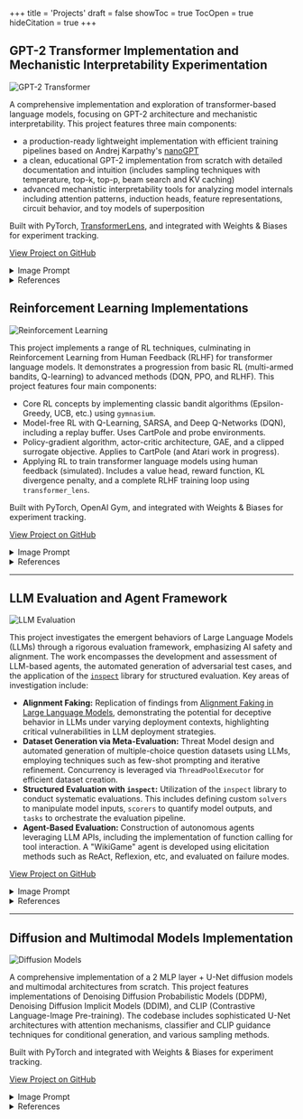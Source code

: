 +++
title = 'Projects'
draft = false
showToc = true
TocOpen = true
hideCitation = true
+++

## GPT-2 Transformer Implementation and Mechanistic Interpretability Experimentation
![GPT-2 Transformer](/assets/images/gpt2-transformer-image.png)


A comprehensive implementation and exploration of transformer-based language models, focusing on GPT-2 architecture and mechanistic interpretability. This project features three main components: 
- a production-ready lightweight implementation with efficient training pipelines based on Andrej Karpathy's [nanoGPT](https://github.com/karpathy/nanoGPT)
- a clean, educational GPT-2 implementation from scratch with detailed documentation and intuition (includes sampling techniques with temperature, top-k, top-p, beam search and KV caching)
- advanced mechanistic interpretability tools for analyzing model internals including attention patterns, induction heads, feature representations, circuit behavior, and toy models of superposition

Built with PyTorch, [TransformerLens](https://github.com/TransformerLensOrg/TransformerLens), and integrated with Weights & Biases for experiment tracking.

[View Project on GitHub](https://github.com/michaelyliu6/gpt2-transformer)

<details>
<summary>Image Prompt</summary>
<i>An anime-style visualization of a transformer architecture laboratory. In the foreground, a character with digital glasses is analyzing a glowing, multi-layered neural network structure. The central feature is an exploded view of a transformer block with attention heads visualized as colorful beams connecting token representations. Each attention head is depicted as a unique anime-style entity with its own personality, examining different aspects of the input text. The scene shows multiple screens displaying attention patterns, with one large display showing how different heads attend to different parts of a sentence. Another screen visualizes the internal representations of words transforming as they pass through each layer. The laboratory features circuit diagrams floating in holographic displays, showing the flow of information through the model with particular emphasis on induction heads and trigram detection circuits. In the background, several smaller anime characters represent different components of the architecture: embedding lookup tables, feed-forward networks, and layer normalization. The entire scene is bathed in a blue-green digital glow, with streams of token embeddings flowing between components. Mathematical equations for attention mechanisms and layer transformations are elegantly integrated into the scene's design elements. The visualization combines technical accuracy with an artistic anime aesthetic, making the complex architecture both beautiful and comprehensible.</i>
<br><br>
</details>


<details>
<summary>References</summary>
- ARENA Chapter 1: Transformer Interpretability - <a href="https://arena-chapter1-transformer-interp.streamlit.app/">https://arena-chapter1-transformer-interp.streamlit.app/</a><br>
- Attention Is All You Need - <a href="https://arxiv.org/pdf/1706.03762">https://arxiv.org/pdf/1706.03762</a><br>
- Language Models are Unsupervised Multitask Learners (GPT-2) - <a href="https://arxiv.org/pdf/2005.14165">https://arxiv.org/pdf/2005.14165</a><br>
- Language Models are Few-Shot Learners (GPT-3) - <a href="https://arxiv.org/pdf/2005.14165">https://arxiv.org/pdf/2005.14165</a><br>
- What is a Transformer? (Transformer Walkthrough Part 1/2) - <a href="https://youtu.be/bOYE6E8JrtU?si=aZ2KFIXRjOyxWr52">https://youtu.be/bOYE6E8JrtU?si=aZ2KFIXRjOyxWr52</a><br>
- A Mathematical Framework for Transformer Circuits - <a href="https://transformer-circuits.pub/2021/framework/index.html">https://transformer-circuits.pub/2021/framework/index.html</a><br>
- An Analogy for Understanding Transformers - <a href="https://www.lesswrong.com/posts/euam65XjigaCJQkcN/an-analogy-for-understanding-transformers">https://www.lesswrong.com/posts/euam65XjigaCJQkcN/an-analogy-for-understanding-transformers</a><br>
- Induction heads - illustrated - <a href="https://www.lesswrong.com/posts/TvrfY4c9eaGLeyDkE/induction-heads-illustrated">https://www.lesswrong.com/posts/TvrfY4c9eaGLeyDkE/induction-heads-illustrated</a><br>
- Transformer Feed-Forward Layers Are Key-Value Memories - <a href="https://arxiv.org/pdf/2012.14913">https://arxiv.org/pdf/2012.14913</a><br>
- Toy Models of Superposition - <a href="https://transformer-circuits.pub/2022/toy_model/index.html">https://transformer-circuits.pub/2022/toy_model/index.html</a>
</details>


## Reinforcement Learning Implementations
![Reinforcement Learning](/assets/images/rl-project-image.png)


This project implements a range of RL techniques, culminating in Reinforcement Learning from Human Feedback (RLHF) for transformer language models. It demonstrates a progression from basic RL (multi-armed bandits, Q-learning) to advanced methods (DQN, PPO, and RLHF). This project features four main components:

- Core RL concepts by implementing classic bandit algorithms (Epsilon-Greedy, UCB, etc.) using `gymnasium`.
- Model-free RL with Q-Learning, SARSA, and Deep Q-Networks (DQN), including a replay buffer. Uses CartPole and probe environments.
- Policy-gradient algorithm, actor-critic architecture, GAE, and a clipped surrogate objective.  Applies to CartPole (and Atari work in progress).
- Applying RL to train transformer language models using human feedback (simulated).  Includes a value head, reward function, KL divergence penalty, and a complete RLHF training loop using `transformer_lens`.
  
Built with PyTorch, OpenAI Gym, and integrated with Weights & Biases for experiment tracking.
   

[View Project on GitHub](https://github.com/michaelyliu6/reinforcement-learning)

<details>
<summary>Image Prompt</summary>
<i>An anime-style scene depicting a group of cute robot characters in a world made of classic Atari game elements. In the foreground, an excited robot with glowing eyes and animated facial expressions has just successfully navigated through a Pac-Man-style maze filled with colorful dots and ghosts. The robot stands triumphantly at the maze exit, surrounded by sparkling reward particles and a floating '10000 POINTS' text in retro pixelated font. Behind it, the conquered maze shows its successful path highlighted in glowing light. From the successful robot's core, streams of colorful data and code are flowing back to three other robot characters waiting at different Atari-inspired challenges: one facing a wall of Space Invaders aliens, another preparing to bounce a Breakout ball with a paddle, and a third positioned before a Pong game setup. Each watching robot has holographic displays showing the successful algorithm and strategy being shared. All robots have distinct anime designs with expressive digital eyes, sleek bodies with retro gaming color schemes (reds, blues, yellows), and cute proportions. The background features a pixelated landscape with more Atari game elements including Adventure dragons and Asteroids space rocks. The scene is rendered in vibrant anime style with clean lines, digital effects, and the characteristic glow of arcade screens illuminating the robots' metallic surfaces.</i> - Generated by Flux 1.1 Pro
<br><br>

</details>

<details>
<summary>References</summary>
- ARENA Chapter 2: Reinforcement Learning - <a href="https://arena-chapter2-rl.streamlit.app/">https://arena-chapter2-rl.streamlit.app/</a><br>
- Reinforcement Learning by Richard S. Sutton and Andrew G. Barto - <a href="https://www.andrew.cmu.edu/course/10-703/textbook/BartoSutton.pdf">https://www.andrew.cmu.edu/course/10-703/textbook/BartoSutton.pdf</a><br>
- Q-Learning - <a href="https://link.springer.com/content/pdf/10.1007/BF00992698.pdf">https://link.springer.com/content/pdf/10.1007/BF00992698.pdf</a><br>
- Playing Atari with Deep Reinforcement Learning - <a href="https://arxiv.org/pdf/1312.5602">https://arxiv.org/pdf/1312.5602</a><br>
- An introduction to Policy Gradient methods - Deep Reinforcement Learning - <a href="https://www.youtube.com/watch?v=5P7I-xPq8u8">https://www.youtube.com/watch?v=5P7I-xPq8u8</a><br>
- Proximal Policy Optimization Algorithms - <a href="https://arxiv.org/pdf/1707.06347">https://arxiv.org/pdf/1707.06347</a><br>
- The 37 Implementation Details of Proximal Policy Optimization - <a href="https://iclr-blog-track.github.io/2022/03/25/ppo-implementation-details/">https://iclr-blog-track.github.io/2022/03/25/ppo-implementation-details/</a><br>
- Deep Reinforcement Learning from Human Preferences - <a href="https://arxiv.org/pdf/1706.03741">https://arxiv.org/pdf/1706.03741</a><br>
- Illustrating Reinforcement Learning from Human Feedback (RLHF) - <a href="https://huggingface.co/blog/rlhf">https://huggingface.co/blog/rlhf</a><br>
- Training language models to follow instructions with human feedback - <a href="https://arxiv.org/pdf/2203.02155">https://arxiv.org/pdf/2203.02155</a>
</details>

---

## LLM Evaluation and Agent Framework
![LLM Evaluation](/assets/images/llm-eval-image.png)

This project investigates the emergent behaviors of Large Language Models (LLMs) through a rigorous evaluation framework, emphasizing AI safety and alignment. The work encompasses the development and assessment of LLM-based agents, the automated generation of adversarial test cases, and the application of the [`inspect`](https://inspect.ai-safety-institute.org.uk/) library for structured evaluation. Key areas of investigation include:


- **Alignment Faking:** Replication of findings from [Alignment Faking in Large Language Models](https://arxiv.org/pdf/2412.14093), demonstrating the potential for deceptive behavior in LLMs under varying deployment contexts, highlighting critical vulnerabilities in LLM deployment strategies.
- **Dataset Generation via Meta-Evaluation:** Threat Model design and automated generation of multiple-choice question datasets using LLMs, employing techniques such as few-shot prompting and iterative refinement. Concurrency is leveraged via `ThreadPoolExecutor` for efficient dataset creation.
- **Structured Evaluation with `inspect`:** Utilization of the `inspect` library to conduct systematic evaluations. This includes defining custom `solvers` to manipulate model inputs, `scorers` to quantify model outputs, and `tasks` to orchestrate the evaluation pipeline.
- **Agent-Based Evaluation:** Construction of autonomous agents leveraging LLM APIs, including the implementation of function calling for tool interaction. A "WikiGame" agent is developed using elicitation methods such as ReAct, Reflexion, etc, and evaluated on failure modes.


[View Project on GitHub](https://github.com/michaelyliu6/llm-evals)

<details>
<summary>Image Prompt</summary>
<i>An anime-style scene showcasing a recursive AI evaluation laboratory. In the foreground, a scientist character with glasses and a digital tablet is orchestrating a multi-layered evaluation system. The central feature is a striking "evaluation inception" visualization - a series of nested, glowing rings representing LLMs evaluating other LLMs. Each ring contains AI entities analyzing the output of inner-ring AIs, with data flowing between layers. One AI character is generating test cases, passing them to a second AI that's producing responses, while a third AI is scoring those responses with complex metrics floating around it. A fourth AI is analyzing those scores and refining the evaluation criteria, creating a perfect loop. Holographic displays show this recursive process with labels like "Meta-Evaluation Layer 3" and "Alignment Verification Loop." In the background, several agent robots navigate a Wikipedia-themed maze, but now they're being observed by evaluator robots taking notes on clipboards. The laboratory features fractal-like screens showing the same evaluation patterns repeating at different scales. Digital metrics flow between systems in colorful streams, with some screens showing "Evaluator Bias Analysis" and "Meta-Alignment Testing." The entire scene has a recursive aesthetic with evaluation processes visibly nested within each other, all rendered in vibrant anime style with expressive AI characters showing varying degrees of concentration as they evaluate their peers.</i> - Generated by Flux 1.1 Pro
<br><br>

</details>

<details>
<summary>References</summary>
- ARENA Chapter 3: LLM Evaluations - <a href="https://arena-chapter3-llm-evals.streamlit.app/">https://arena-chapter3-llm-evals.streamlit.app/</a><br>
- Alignment faking in large language models - <a href="https://arxiv.org/pdf/2412.14093">https://arxiv.org/pdf/2412.14093</a><br>
- Discovering Language Model Behaviors with Model-Written Evaluations - <a href="https://arxiv.org/pdf/2212.09251">https://arxiv.org/pdf/2212.09251</a><br>
- A starter guide for evals - <a href="https://www.alignmentforum.org/posts/2PiawPFJeyCQGcwXG/a-starter-guide-for-evals">https://www.alignmentforum.org/posts/2PiawPFJeyCQGcwXG/a-starter-guide-for-evals</a><br>
- LLM Powered Autonomous Agents - <a href="https://lilianweng.github.io/posts/2023-06-23-agent/">https://lilianweng.github.io/posts/2023-06-23-agent/</a><br>
- Evaluating Language-Model Agents on Realistic Autonomous Tasks - <a href="https://arxiv.org/pdf/2312.11671">https://arxiv.org/pdf/2312.11671</a><br>
- Chain-of-Thought Prompting Elicits Reasoning in Large Language Models - <a href="https://arxiv.org/pdf/2201.11903">https://arxiv.org/pdf/2201.11903</a><br>
- Large Language Models can Strategically Deceive their Users when Put Under Pressure - <a href="https://arxiv.org/pdf/2311.07590">https://arxiv.org/pdf/2311.07590</a><br>
- Answering Questions by Meta-Reasoning over Multiple Chains of Thought - <a href="https://arxiv.org/pdf/2304.13007">https://arxiv.org/pdf/2304.13007</a><br>
- Toolformer: Language Models Can Teach Themselves to Use Tools - <a href="https://arxiv.org/pdf/2302.04761">https://arxiv.org/pdf/2302.04761</a><br>
- ReAct: Synergizing Reasoning and Acting in Language Models - <a href="https://arxiv.org/pdf/2210.03629">https://arxiv.org/pdf/2210.03629</a><br>
- Reflexion: Language Agents with Verbal Reinforcement Learning - <a href="https://arxiv.org/pdf/2303.11366">https://arxiv.org/pdf/2303.11366</a>
</details>


---

## Diffusion and Multimodal Models Implementation
![Diffusion Models](/assets/images/diffusion-image.png)


A comprehensive implementation of a 2 MLP layer + U-Net diffusion models and multimodal architectures from scratch. This project features implementations of Denoising Diffusion Probabilistic Models (DDPM), Denoising Diffusion Implicit Models (DDIM), and CLIP (Contrastive Language-Image Pre-training). The codebase includes sophisticated U-Net architectures with attention mechanisms, classifier and CLIP guidance techniques for conditional generation, and various sampling methods. 

Built with PyTorch and integrated with Weights & Biases for experiment tracking.


[View Project on GitHub](https://github.com/michaelyliu6/diffusion-models)

<details>
<summary>Image Prompt</summary>
<i>An anime-style tech laboratory scene visualizing diffusion image generation. A central anime character with digital glasses operates a futuristic console labeled 'DIFFUSION MODEL' with multiple screens showing the same image at different denoising steps. The main display shows a 3D visualization of probability space with , where noise visibly transforms into multiple diverse anime images: HD of a cat, a cartoon of a friendly robot, and high definition landscape. Each generation step is marked with glowing nodes on an upward path, with t=1000 at the bottom (pure noise) and t=0 at the peak (clear images). The noise-to-image transition is clearly shown as particles coalescing into recognizable forms as they ascend the probability gradient. Floating holographic displays around the console show close-ups of the denoising process: one display shows sequential image frames evolving from static to clarity, another shows a visual representation of noise prediction at each step. A third display shows a heat map of where the model is focusing its attention during the current denoising step. The character manipulates particle streams flowing between time steps, with each stream containing tiny image fragments that become progressively more defined as they approach t=0. The lighting transitions from chaotic blue-purple for the noisy regions to structured golden light for the final image. The laboratory walls display animated equations and diagrams specifically showing the forward and reverse diffusion processes, with arrows indicating the direction of optimization. Above it all, a banner reads 'Denoising Diffusion Probabilistic Model' in stylized anime text. The scene includes multiple small denoising stages visible as floating platforms, each showing the diverse anime images getting clearer as the algorithm climbs toward the optimal distribution at the summit. Small holographic labels identify key concepts in the diffusion process: 'noise prediction,' 'variance scheduling,' and 'sampling path optimization.'</i> - Generated by Flux 1.1 Pro
<br><br>

</details>

<details>
<summary>References</summary>
- ML for Alignment Bootcamp (MLAB) - <a href="https://github.com/Kiv/mlab2">https://github.com/Kiv/mlab2</a><br>
- Denoising Diffusion Probabilistic Models - <a href="https://arxiv.org/pdf/2006.11239">https://arxiv.org/pdf/2006.11239</a><br>
- Denoising Diffusion Implicit Models - <a href="https://arxiv.org/pdf/2010.02502">https://arxiv.org/pdf/2010.02502</a><br>
- Learning Transferable Visual Models From Natural Language Supervision - <a href="https://arxiv.org/pdf/2103.00020">https://arxiv.org/pdf/2103.00020</a>
</details>

